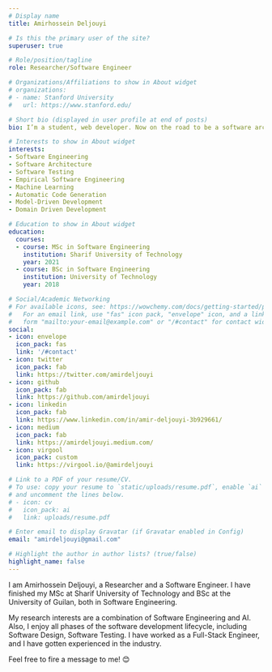 ```yaml
---
# Display name
title: Amirhossein Deljouyi

# Is this the primary user of the site?
superuser: true

# Role/position/tagline
role: Researcher/Software Engineer

# Organizations/Affiliations to show in About widget
# organizations:
# - name: Stanford University
#   url: https://www.stanford.edu/

# Short bio (displayed in user profile at end of posts)
bio: I’m a student, web developer. Now on the road to be a software architect, trying to grow my skill set.

# Interests to show in About widget
interests:
- Software Engineering
- Software Architecture
- Software Testing
- Empirical Software Engineering
- Machine Learning
- Automatic Code Generation
- Model-Driven Development
- Domain Driven Development

# Education to show in About widget
education:
  courses:
  - course: MSc in Software Engineering
    institution: Sharif University of Technology
    year: 2021
  - course: BSc in Software Engineering
    institution: University of Technology
    year: 2018

# Social/Academic Networking
# For available icons, see: https://wowchemy.com/docs/getting-started/page-builder/#icons
#   For an email link, use "fas" icon pack, "envelope" icon, and a link in the
#   form "mailto:your-email@example.com" or "/#contact" for contact widget.
social:
- icon: envelope
  icon_pack: fas
  link: '/#contact'
- icon: twitter
  icon_pack: fab
  link: https://twitter.com/amirdeljouyi
- icon: github
  icon_pack: fab
  link: https://github.com/amirdeljouyi
- icon: linkedin
  icon_pack: fab
  link: https://www.linkedin.com/in/amir-deljouyi-3b929661/
- icon: medium
  icon_pack: fab
  link: https://amirdeljouyi.medium.com/
- icon: virgool
  icon_pack: custom
  link: https://virgool.io/@amirdeljouyi

# Link to a PDF of your resume/CV.
# To use: copy your resume to `static/uploads/resume.pdf`, enable `ai` icons in `params.toml`, 
# and uncomment the lines below.
# - icon: cv
#   icon_pack: ai
#   link: uploads/resume.pdf

# Enter email to display Gravatar (if Gravatar enabled in Config)
email: "amirdeljouyi@gmail.com"

# Highlight the author in author lists? (true/false)
highlight_name: false
---
```


I am Amirhossein Deljouyi, a Researcher and a Software Engineer. I have finished my MSc at Sharif University of Technology and BSc at the University of Guilan, both in Software Engineering.

My research interests are a combination of Software Engineering and AI. Also, I enjoy all phases of the software development lifecycle, including Software Design, Software Testing. I have worked as a Full-Stack Engineer, and I have gotten experienced in the industry.

Feel free to fire a message to me! 😊
